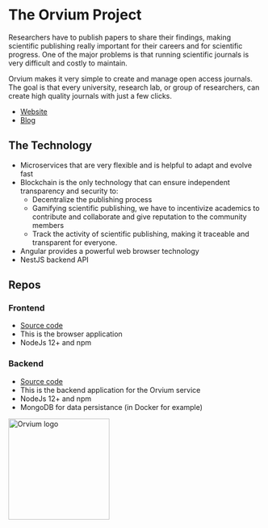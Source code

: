 # The Orvium Project

Researchers have to publish papers to share their findings, making scientific publishing really important for their careers and for scientific progress. One of the major problems is that running scientific journals is very difficult and costly to maintain.

Orvium makes it very simple to create and manage open access journals. The goal is that every university, research lab, or group of researchers, can create high quality journals with just a few clicks.

- [Website](https://orvium.io/)
- [Blog](https://blog.orvium.io/)


## The Technology

- Microservices that are very flexible and is helpful to adapt and evolve fast
- Blockchain is the only technology that can ensure independent transparency and security to:
	- Decentralize the publishing process
	- Gamifying scientific publishing, we have to incentivize academics to contribute and collaborate and give reputation to the community members 
	- Track the activity of scientific publishing, making it traceable and transparent for everyone.
- Angular provides a powerful web browser technology
- NestJS backend API


## Repos

### Frontend
- [Source code](https://github.com/LedgerProject/orvium-frontend)
 - This is the browser application
 - NodeJs 12+ and npm

### Backend
- [Source code](https://github.com/LedgerProject/orvium-backend)
 - This is the backend application for the Orvium service
 - NodeJs 12+ and npm
 - MongoDB for data persistance (in Docker for example)


<img width="200" alt="Orvium logo" src="https://docs.orvium.io/newlogo.png">

